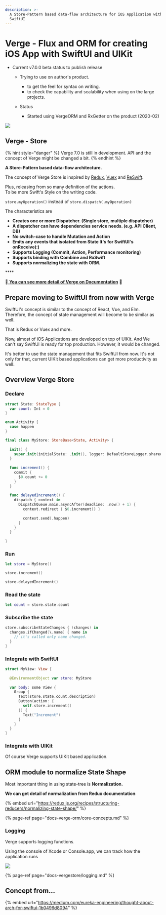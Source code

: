 ```yaml
---
description: >-
  A Store-Pattern based data-flow architecture for iOS Application with UIKit /
  SwiftUI
---
```


# Verge - Flux and ORM for creating iOS App with SwiftUI and UIKit

* Current v7.0.0 beta status to publish release
  * Trying to use on author's product.
    * to get the feel for syntax on writing.
    * to check the capability and scalability when using on the large projects.
  * Status

    * Started using VergeORM and RxGetter on the product \(2020-02\)

![](.gitbook/assets/loop-2x%20%281%29.png)

## Verge - Store

{% hint style="danger" %}
Verge 7.0 is still in development. API and the concept of Verge might be changed a bit.
{% endhint %}

**A Store-Pattern based data-flow architecture.**

The concept of Verge Store is inspired by [Redux](https://redux.js.org/), [Vuex](https://vuex.vuejs.org/) and [ReSwift](https://github.com/ReSwift/ReSwift).

Plus, releasing from so many definition of the actions.  
To be more Swift's Style on the writing code.

`store.myOperation()` instead of `store.dispatch(.myOperation)`

The characteristics are

* **Creates one or more Dispatcher. \(Single store, multiple dispatcher\)**
* **A dispatcher can have dependencies service needs. \(e.g. API Client, DB\)**
* **No switch-case to handle Mutation and Action**
* **Emits any events that isolated from State It's for SwiftUI's onReceive\(:\)**
* **Supports Logging \(Commit, Action, Performance monitoring\)**
* **Supports binding with Combine and RxSwift**
* **Supports normalizing the state with ORM.**

\*\*\*\*

**🔗**[ **You can see more detail of Verge on Documentation**](https://muukii-app.gitbook.io/verge/) **🔗**

## Prepare moving to SwiftUI from now with Verge

SwiftUI's concept is similar to the concept of React, Vue, and Elm. Therefore, the concept of state management will become to be similar as well.

That is Redux or Vuex and more.

Now, almost of iOS Applications are developed on top of UIKit. And We can't say SwiftUI is ready for top production. However, it would be changed.

It's better to use the state management that fits SwiftUI from now. It's not only for that, current UIKit based applications can get more productivity as well.

## Overview Verge Store

### **Declare**

```swift
struct State: StateType {
  var count: Int = 0
}

enum Activity {
  case happen
}

final class MyStore: StoreBase<State, Activity> {
  
  init() {
    super.init(initialState: .init(), logger: DefaultStoreLogger.shared)
  }
  
  func increment() {
    commit {
      $0.count += 0
    }
  }
  
  func delayedIncrement() {
    dispatch { context in
      DispatchQueue.main.asyncAfter(deadline: .now() + 1) {
        context.redirect { $0.increment() }
        
        context.send(.happen)
      }
    }
  }
  
}
```

### Run

```swift
let store = MyStore()

store.increment()

store.delayedIncrement()
```

### Read the state

```swift
let count = store.state.count
```

### Subscribe the state

```swift
store.subscribeStateChanges { (changes) in
  changes.ifChanged(\.name) { name in
    // it's called only name changed.
  }
}
```

### Integrate with SwiftUI

```swift
struct MyView: View {
  
  @EnvironmentObject var store: MyStore
  
  var body: some View {
    Group {
      Text(store.state.count.description)
      Button(action: {
        self.store.increment()
      }) {
        Text("Increment")
      }
    }
  }
}
```

### Integrate with UIKit

Of course Verge supports UIKit based application.

## ORM module to normalize State Shape

Most important thing in using state-tree is **Normalization.**

**We can get detail of normalization from Redux documentation**

{% embed url="https://redux.js.org/recipes/structuring-reducers/normalizing-state-shape/" %}

{% page-ref page="docs-verge-orm/core-concepts.md" %}

### 

### Logging

Verge supports logging functions.

Using the console of Xcode or Console.app, we can track how the application runs

![](.gitbook/assets/cleanshot-2020-03-08-at-09.25.36-2x.png)

{% page-ref page="docs-vergestore/logging.md" %}





## Concept from...

{% embed url="https://medium.com/eureka-engineering/thought-about-arch-for-swiftui-1b0496d8094" %}




